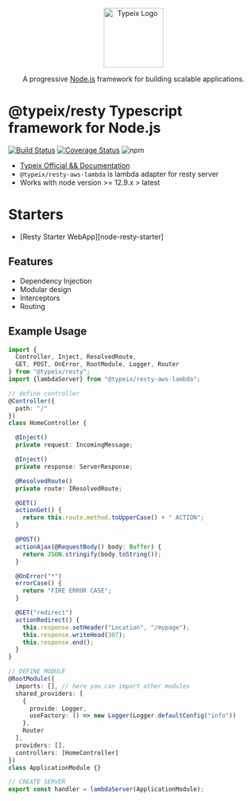 <p align="center">
  <a href="https://typeix.com" target="blank">
    <img src="https://avatars.githubusercontent.com/u/38910665?s=200&v=4" width="120" alt="Typeix Logo" />
  </a>
</p>
<p align="center">
A progressive <a href="https://nodejs.org" target="_blank">Node.js</a>
framework for building scalable applications.
</p>

# @typeix/resty Typescript framework for Node.js

[![Build Status][travis-img]][travis-url]
[![Coverage Status][coverage-img]][coverage-url]
![npm][npm-version-img]

* [Typeix Official && Documentation](https://typeix.com)
* `@typeix/resty-aws-lambda` is lambda adapter for resty server
* Works with node version >= 12.9.x > latest

# Starters
* [Resty Starter WebApp][node-resty-starter]

## Features
* Dependency Injection
* Modular design
* Interceptors
* Routing

## Example Usage
```ts
import {
  Controller, Inject, ResolvedRoute, 
  GET, POST, OnError, RootModule, Logger, Router
} from "@typeix/resty";
import {lambdaServer} from "@typeix/resty-aws-lambda";

// define controller
@Controller({
  path: "/"
})
class HomeController {

  @Inject()
  private request: IncomingMessage;

  @Inject()
  private response: ServerResponse;

  @ResolvedRoute()
  private route: IResolvedRoute;

  @GET()
  actionGet() {
    return this.route.method.toUpperCase() + " ACTION";
  }

  @POST()
  actionAjax(@RequestBody() body: Buffer) {
    return JSON.stringify(body.toString());
  }

  @OnError("*")
  errorCase() {
    return "FIRE ERROR CASE";
  }

  @GET("redirect")
  actionRedirect() {
    this.response.setHeader("Location", "/mypage");
    this.response.writeHead(307);
    this.response.end();
  }
}

// DEFINE MODULE 
@RootModule({
  imports: [], // here you can import other modules
  shared_providers: [
    {
      provide: Logger,
      useFactory: () => new Logger(Logger.defaultConfig("info"))
    },
    Router
  ],
  providers: [],
  controllers: [HomeController]
})
class ApplicationModule {}

// CREATE SERVER
export const handler = lambdaServer(ApplicationModule);
```

[travis-url]: https://travis-ci.com/typeix/typeix
[travis-img]: https://travis-ci.com/typeix/typeix.svg?branch=main
[npm-version-img]: https://img.shields.io/npm/v/@typeix/resty
[coverage-img]: https://coveralls.io/repos/github/typeix/typeix/badge.svg?branch=main
[coverage-url]: https://coveralls.io/github/typeix/typeix?branch=main
